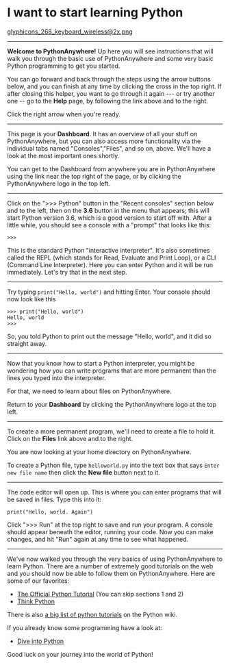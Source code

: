 I want to start learning Python
===============================

glyphicons_268_keyboard_wireless@2x.png

----

**Welcome to PythonAnywhere!**
Up here you will see instructions that will walk you through the basic use of
PythonAnywhere and some very basic Python programming to get you started.

You can go forward and back through the steps using the
arrow buttons below, and you can finish at any time by clicking the cross in
the top right.  If after closing this helper, you want to go through it again
--- or try another one -- go to the **Help** page, by following
the link above and to the right.

Click the right arrow when you're ready.

----


This page is your **Dashboard**.  It has an overview of all your stuff on
PythonAnywhere, but you can also access more functionality via the
individual tabs named "Consoles","Files", and so on, above.  We'll have
a look at the most important ones shortly.

You can get to the Dashboard from anywhere you are in PythonAnywhere using the
link near the top right of the page, or by clicking the PythonAnywhere logo in the top left.

----

Click on the ">>> Python" button in the "Recent consoles" section below and to the
left, then on the **3.6** button in the menu that appears;
this will start Python version 3.6, which is a good version to start off with.
After a little while, you should see a console with a "prompt" that looks like
this:

    >>>

This is the standard Python "interactive interpreter". It's also sometimes called
the REPL (which stands for Read, Evaluate and Print Loop), or a CLI (Command
Line Interpreter). Here you can enter
Python and it will be run immediately.  Let's try that in the next step.

----

Try typing `print("Hello, world")` and hitting Enter. Your console should now
look like this

    >>> print("Hello, world")
    Hello, world
    >>>

So, you told Python to print out the message "Hello, world", and it did so
straight away.

----

Now that you know how to start a Python interpreter, you might be wondering how
you can write programs that are more permanent than the lines you typed into
the interpreter.

For that, we need to learn about files on PythonAnywhere.

Return to your **Dashboard** by clicking the PythonAnywhere logo at the top left.

----

To create a more permanent program, we'll need to create a file to hold it.
Click on the **Files** link above and to the right.

You are now looking at your home directory on PythonAnywhere.

To create a Python file, type `helloworld.py` into the text box that says
`Enter new file name` then click the **New file** button next to it.

----

The code editor will open up.  This is where you can enter programs
that will be saved in files. Type this into it:

    print("Hello, world. Again")

Click ">>> Run" at the top right to save and run your program.  A console should appear
beneath the editor, running your code.  Now  you can make changes, and hit
"Run" again at any time to see what happened.

----

We've now walked you through the very basics of using PythonAnywhere to learn
Python. There are a number of extremely good tutorials on the web and you
should now be able to follow them on PythonAnywhere. Here are some of our favorites:

 * [The Official Python Tutorial](https://docs.python.org/3/tutorial/) (You can skip sections 1 and 2)
 * [Think Python](http://greenteapress.com/wp/think-python-2e/)

There is also [a big list of python tutorials](https://wiki.python.org/moin/BeginnersGuide/NonProgrammers) on the Python wiki.

If you already know some programming have a look at:

 * [Dive into Python](http://www.diveintopython3.net/)

Good luck on your journey into the world of Python!


